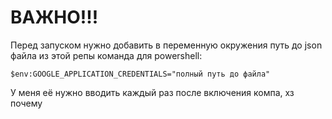 # ВАЖНО!!!

Перед запуском нужно добавить в переменную окружения путь до json файла из этой репы
команда для powershell: 
```
$env:GOOGLE_APPLICATION_CREDENTIALS="полный путь до файла"
```
У меня её нужно вводить каждый раз после включения компа, хз почему
